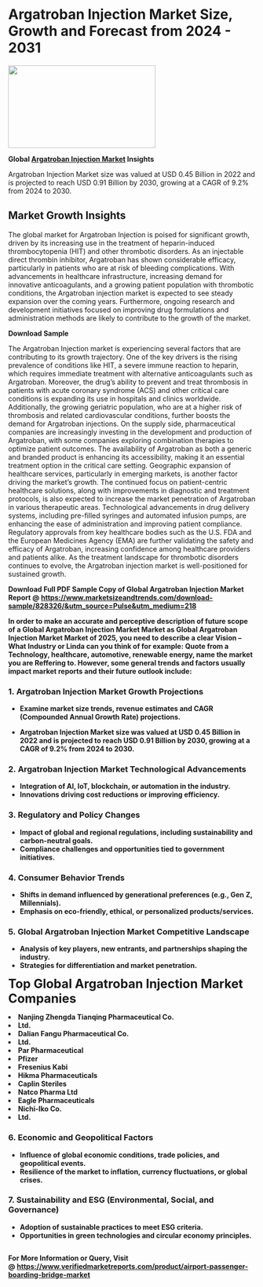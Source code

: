 <H1>Argatroban Injection Market Size, Growth and Forecast from 2024 - 2031</H1><img class="aligncenter size-medium wp-image-584254" src="https://thirdeyenews.in/wp-content/uploads/2024/09/Global-Market-Research-300x168.jpeg" alt="" width="300" height="168" /><p><strong>Global&nbsp;<a href="https://www.marketsizeandtrends.com/download-sample/828326/&amp;utm_source=Pulse&amp;utm_medium=218">Argatroban Injection Market</a> Insights</strong></p><p>Argatroban Injection Market size was valued at USD 0.45 Billion in 2022 and is projected to reach USD 0.91 Billion by 2030, growing at a CAGR of 9.2% from 2024 to 2030.</p><p><h2>Market Growth Insights</h2> <p>The global market for Argatroban Injection is poised for significant growth, driven by its increasing use in the treatment of heparin-induced thrombocytopenia (HIT) and other thrombotic disorders. As an injectable direct thrombin inhibitor, Argatroban has shown considerable efficacy, particularly in patients who are at risk of bleeding complications. With advancements in healthcare infrastructure, increasing demand for innovative anticoagulants, and a growing patient population with thrombotic conditions, the Argatroban injection market is expected to see steady expansion over the coming years. Furthermore, ongoing research and development initiatives focused on improving drug formulations and administration methods are likely to contribute to the growth of the market.</p> <p><strong>Download Sample</strong></p> <p>The Argatroban Injection market is experiencing several factors that are contributing to its growth trajectory. One of the key drivers is the rising prevalence of conditions like HIT, a severe immune reaction to heparin, which requires immediate treatment with alternative anticoagulants such as Argatroban. Moreover, the drug’s ability to prevent and treat thrombosis in patients with acute coronary syndrome (ACS) and other critical care conditions is expanding its use in hospitals and clinics worldwide. Additionally, the growing geriatric population, who are at a higher risk of thrombosis and related cardiovascular conditions, further boosts the demand for Argatroban injections. On the supply side, pharmaceutical companies are increasingly investing in the development and production of Argatroban, with some companies exploring combination therapies to optimize patient outcomes. The availability of Argatroban as both a generic and branded product is enhancing its accessibility, making it an essential treatment option in the critical care setting. Geographic expansion of healthcare services, particularly in emerging markets, is another factor driving the market’s growth. The continued focus on patient-centric healthcare solutions, along with improvements in diagnostic and treatment protocols, is also expected to increase the market penetration of Argatroban in various therapeutic areas. Technological advancements in drug delivery systems, including pre-filled syringes and automated infusion pumps, are enhancing the ease of administration and improving patient compliance. Regulatory approvals from key healthcare bodies such as the U.S. FDA and the European Medicines Agency (EMA) are further validating the safety and efficacy of Argatroban, increasing confidence among healthcare providers and patients alike. As the treatment landscape for thrombotic disorders continues to evolve, the Argatroban injection market is well-positioned for sustained growth.</p> <p><strong></p><p><span class=""><strong>Download Full PDF Sample Copy of Global Argatroban Injection Market Report</strong> @ <a href="https://www.marketsizeandtrends.com/download-sample/828326/&amp;utm_source=Pulse&amp;utm_medium=218" target="_blank">https://www.marketsizeandtrends.com/download-sample/828326/&amp;utm_source=Pulse&amp;utm_medium=218</a></span></p><p>In order to make an accurate and perceptive description of future scope of a Global&nbsp;Argatroban Injection Market Market as Global&nbsp;Argatroban Injection Market Market of 2025, you need to describe a clear Vision &ndash; What Industry or Linda can you think of for example: Quote from a Technology, healthcare, automotive, renewable energy, name the market you are Reffering to. However, some general trends and factors usually impact market reports and their future outlook include:</p><h3>1.&nbsp;<strong>Argatroban Injection Market Growth Projections</strong></h3><ul><li>Examine market size trends, revenue estimates and CAGR (Compounded Annual Growth Rate) projections.</li><li><p>Argatroban Injection Market size was valued at USD 0.45 Billion in 2022 and is projected to reach USD 0.91 Billion by 2030, growing at a CAGR of 9.2% from 2024 to 2030.</p></li></ul><h3>2.&nbsp;<strong>Argatroban Injection Market Technological Advancements</strong></h3><ul><li>Integration of AI, IoT, blockchain, or automation in the industry.</li><li>Innovations driving cost reductions or improving efficiency.</li></ul><h3>3.&nbsp;<strong>Regulatory and Policy Changes</strong></h3><ul><li>Impact of global and regional regulations, including sustainability and carbon-neutral goals.</li><li>Compliance challenges and opportunities tied to government initiatives.</li></ul><h3>4.&nbsp;<strong>Consumer Behavior Trends</strong></h3><ul><li>Shifts in demand influenced by generational preferences (e.g., Gen Z, Millennials).</li><li>Emphasis on eco-friendly, ethical, or personalized products/services.</li></ul><h3>5.&nbsp;<strong>Global Argatroban Injection Market Competitive Landscape</strong></h3><ul><li>Analysis of key players, new entrants, and partnerships shaping the industry.</li><li>Strategies for differentiation and market penetration.</li></ul><p data-pm-slice="1 1 []"><span style="color: inherit; font-family: inherit; font-size: 25px;">Top Global Argatroban Injection Market Companies</span></p><div class="" data-test-id=""><p><li>Nanjing Zhengda Tianqing Pharmaceutical Co.</li><li> Ltd.</li><li> Dalian Fangu Pharmaceutical Co.</li><li> Ltd.</li><li> Par Pharmaceutical</li><li> Pfizer</li><li> Fresenius Kabi</li><li> Hikma Pharmaceuticals</li><li> Caplin Steriles</li><li> Natco Pharma Ltd</li><li> Eagle Pharmaceuticals</li><li> Nichi-Iko Co.</li><li> Ltd.</li></p></div><h3>6.&nbsp;<strong>Economic and Geopolitical Factors</strong></h3><ul><li>Influence of global economic conditions, trade policies, and geopolitical events.</li><li>Resilience of the market to inflation, currency fluctuations, or global crises.</li></ul><h3>7.&nbsp;<strong>Sustainability and ESG (Environmental, Social, and Governance)</strong></h3><ul><li>Adoption of sustainable practices to meet ESG criteria.</li><li>Opportunities in green technologies and circular economy principles.</li></ul><h2><strong style="font-size: 14px;">For More Information or Query, Visit @&nbsp;</strong><a style="background-color: #ffffff; font-size: 14px;" href="https://www.marketsizeandtrends.com/report/argatroban-injection-market/" target="_blank">https://www.verifiedmarketreports.com/product/airport-passenger-boarding-bridge-market</a></h2>
